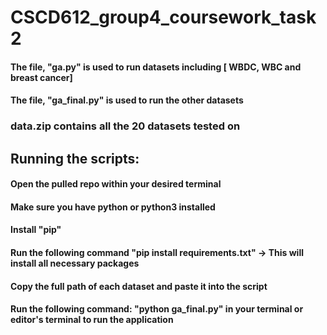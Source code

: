 # CSCD612_group4_coursework_task2


#### The file, "ga.py" is used to run datasets including [ WBDC, WBC and breast cancer]
#### The file, "ga_final.py" is used to run the other datasets 

### data.zip contains all the 20 datasets tested on 

## Running the scripts:

#### Open the pulled repo within your desired terminal 
#### Make sure you have python or python3 installed
#### Install "pip" 
#### Run the following command "pip install requirements.txt" -> This will install all necessary packages

#### Copy the full path of each dataset and paste it into the script 
#### Run the following command: "python ga_final.py" in your terminal or editor's terminal to run the application
